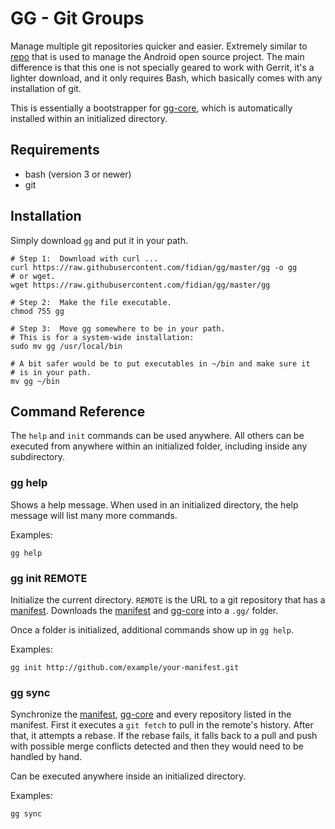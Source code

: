 GG - Git Groups
===============

Manage multiple git repositories quicker and easier.  Extremely similar to [repo](https://source.android.com/source/using-repo.html) that is used to manage the Android open source project.  The main difference is that this one is not specially geared to work with Gerrit, it's a lighter download, and it only requires Bash, which basically comes with any installation of git.

This is essentially a bootstrapper for [gg-core], which is automatically installed within an initialized directory.


Requirements
------------

* bash (version 3 or newer)
* git


Installation
------------

Simply download `gg` and put it in your path.

    # Step 1:  Download with curl ...
    curl https://raw.githubusercontent.com/fidian/gg/master/gg -o gg
    # or wget.
    wget https://raw.githubusercontent.com/fidian/gg/master/gg

    # Step 2:  Make the file executable.
    chmod 755 gg

    # Step 3:  Move gg somewhere to be in your path.
    # This is for a system-wide installation:
    sudo mv gg /usr/local/bin
    
    # A bit safer would be to put executables in ~/bin and make sure it
    # is in your path.
    mv gg ~/bin


Command Reference
-----------------

The `help` and `init` commands can be used anywhere.  All others can be executed from anywhere within an initialized folder, including inside any subdirectory.


### gg help

Shows a help message.  When used in an initialized directory, the help message will list many more commands.

Examples:

    gg help


### gg init REMOTE

Initialize the current directory.  `REMOTE` is the URL to a git repository that has a [manifest].  Downloads the [manifest] and [gg-core] into a `.gg/` folder.

Once a folder is initialized, additional commands show up in `gg help`.

Examples:

    gg init http://github.com/example/your-manifest.git


### gg sync

Synchronize the [manifest], [gg-core] and every repository listed in the manifest.  First it executes a `git fetch` to pull in the remote's history.  After that, it attempts a rebase.  If the rebase fails, it falls back to a pull and push with possible merge conflicts detected and then they would need to be handled by hand.

Can be executed anywhere inside an initialized directory.

Examples:

    gg sync


[gg-core]: https://github.com/fidian/gg-core
[manifest]: https://github.com/fidian/gg-core/blob/master/doc/manifest.md
